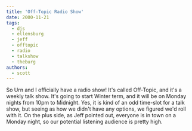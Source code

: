 ```yaml
---
title: 'Off-Topic Radio Show'
date: 2000-11-21
tags:
  - djs
  - ellensburg
  - jeff
  - offtopic
  - radio
  - talkshow
  - theburg
authors:
  - scott
---
```


So Urn and I officially have a radio show! It's called Off-Topic, and it's a weekly talk show. It's going to start Winter term, and it will be on Monday nights from 10pm to Midnight. Yes, it is kind of an odd time-slot for a talk show, but seeing as how we didn't have any options, we figured we'd roll with it. On the plus side, as Jeff pointed out, everyone is in town on a Monday night, so our potential listening audience is pretty high.
